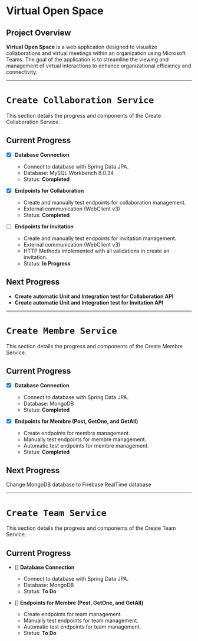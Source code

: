 # Virtual Open Space

## Project Overview

**Virtual Open Space** is a web application designed to visualize collaborations and virtual meetings within an organization using Microsoft Teams. The goal of the application is to streamline the viewing and management of virtual interactions to enhance organizational efficiency and connectivity.

---
# `Create Collaboration Service`

This section details the progress and components of the Create Collaboration Service.

## Current Progress

- [x] **Database Connection**
  - Connect to database with Spring Data JPA.
  - Database: MySQL Workbench 8.0.34
  - Status: **Completed**

- [x] **Endpoints for Collaboration**
  - Create and manually test endpoints for collaboration management.
  - External communication (WebClient v3)
  - Status: **Completed**

- [ ] **Endpoints for Invitation**
  - Create and manually test endpoints for invitation management.
  - External communication (WebClient v3)
  - HTTP Methods implemented with all validations in create an invitation.
  - Status: **In Progress**

## Next Progress

- **Create automatic Unit and Integration test for Collaboration API**
- **Create automatic Unit and Integration test for Invitation API**

---

# `Create Membre Service`

This section details the progress and components of the Create Membre Service.

## Current Progress

- [x] **Database Connection**
  - Connect to database with Spring Data JPA.
  - Database: MongoDB
  - Status: **Completed**

- [x] **Endpoints for Membre (Post, GetOne, and GetAll)**
  - Create endpoints for membre management.
  - Manually test endpoints for membre management.
  - Automatic test endpoints for membre management.
  - Status: **Completed**

## Next Progress

Change MongoDB database to Firebase RealTime database

---

# `Create Team Service`

This section details the progress and components of the Create Team Service.

## Current Progress

- [] **Database Connection**
  - Connect to database with Spring Data JPA.
  - Database: MongoDB
  - Status: **To Do**

- [] **Endpoints for Membre (Post, GetOne, and GetAll)**
  - Create endpoints for team management.
  - Manually test endpoints for team management.
  - Automatic test endpoints for team management.
  - Status: **To Do**
